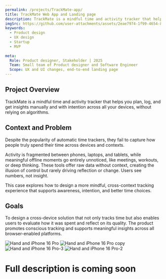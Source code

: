 ```yaml
---
permalink: /projects/TrackMate-app/
title: TrackMate Web App and Landing page 
description: TrackMate is a mindful time and activity tracker that helps plan, log, and get insights manually without relying on algorithms.
imgSrc: https://github.com/user-attachments/assets/2eae7974-1f99-4654-814b-f6a8481ebcb5
keywords:
  - Product design
  - UX design
  - Startup
  - MVP
 
meta:
  Role: Product designer, Stakeholder | 2025
  Team: Small team of Product designer and Software Engineer
  Scope: UX and UI changes, end-to-end landing page
---
```

## Project Overview

TrackMate is a mindful time and activity tracker that helps you plan, log, and get insights manually and with intention across all your devices, without relying on algorithms.

## Context and Problem

Despite the popularity of automatic time trackers, they fail to capture how people truly spend their time across devices and contexts. 

Activity is fragmented between phones, laptops, and tablets, while meaningful offline moments go entirely unnoticed, like meetings, workouts, or deep thinking. These tools offer raw data without context, creating the illusion of control but rarely driving reflection or change. Users see numbers, not insight. 

This case explores how to design a more mindful, cross-context tracking experience that supports awareness, intention, and better time choices.

## Goals

To design a cross-device solution that not only tracks time but also enables users to evaluate how it was spent and reflect on its quality. The product promotes conscious tracking and supports meaningful insights across all browser-enabled platforms.

![Hand and iPhone 16 Pro](https://github.com/user-attachments/assets/b1bc7d24-b29d-4356-83d7-e29c337aa259)
![Hand and iPhone 16 Pro copy](https://github.com/user-attachments/assets/60a641dc-5222-412c-94d7-e1c52e3b8e4c)
![Hand and iPhone 16 Pro-3](https://github.com/user-attachments/assets/ac99f330-562d-4a1e-932d-8eab742f641d)
![Hand and iPhone 16 Pro-2](https://github.com/user-attachments/assets/f388fed1-74eb-40f0-88ea-300ced5018dd)


# Full description is coming soon

